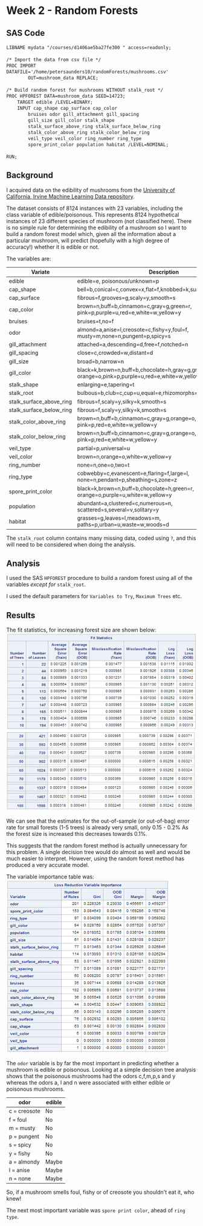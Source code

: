 # Week 2 - Random Forests

## SAS Code
```sas
LIBNAME mydata "/courses/d1406ae5ba27fe300 " access=readonly;

/* Import the data from csv file */
PROC IMPORT DATAFILE='/home/petersaunders10/randomForests/mushrooms.csv' 
        OUT=mushroom_data REPLACE;
        
/* Build random forest for mushrooms WITHOUT stalk_root */        
PROC HPFOREST DATA=mushroom_data SEED=14723;
    TARGET edible /LEVEL=BINARY;
    INPUT cap_shape cap_surface cap_color 
        bruises odor gill_attachment gill_spacing 
        gill_size gill_color stalk_shape 
        stalk_surface_above_ring stalk_surface_below_ring 
        stalk_color_above_ring stalk_color_below_ring 
        veil_type veil_color ring_number ring_type 
        spore_print_color population habitat /LEVEL=NOMINAL;
    
RUN;
```

## Background
I acquired data on the edibility of mushrooms from the [University of California, Irvine Machine Learning Data repository](https://archive.ics.uci.edu/ml/datasets/Mushroom).

The dataset consists of 8124 instances with 23 variables, including the class variable of edible/poisonous.  This represents 8124 hypothetical instances of 23 different species of mushroom (not classified here).  There is no simple rule for determining the edibility of a mushroom so I want to build a random forest model which, given all the information about a particular mushroom, will predict (hopefully with a high degree of accuracy!) whether it is edible or not.

The variables are:

| Variate | Description |
| --- | --- |
|edible | edible=e, poisonous/unknown=p |
|cap_shape|                bell=b,conical=c,convex=x,flat=f,knobbed=k,sunken=s|
|cap_surface|             fibrous=f,grooves=g,scaly=y,smooth=s|
|cap_color|                brown=n,buff=b,cinnamon=c,gray=g,green=r, pink=p,purple=u,red=e,white=w,yellow=y|
|bruises|                 bruises=t,no=f|
|odor|                     almond=a,anise=l,creosote=c,fishy=y,foul=f, musty=m,none=n,pungent=p,spicy=s|
|gill_attachment|          attached=a,descending=d,free=f,notched=n|
|gill_spacing|             close=c,crowded=w,distant=d|
|gill_size|                broad=b,narrow=n|
|gill_color|               black=k,brown=n,buff=b,chocolate=h,gray=g,green=r, orange=o,pink=p,purple=u,red=e,white=w,yellow=y|
|stalk_shape|              enlarging=e,tapering=t|
|stalk_root|               bulbous=b,club=c,cup=u,equal=e,rhizomorphs=z,rooted=r,missing=?|
|stalk_surface_above_ring| fibrous=f,scaly=y,silky=k,smooth=s|
|stalk_surface_below_ring| fibrous=f,scaly=y,silky=k,smooth=s|
|stalk_color_above_ring|   brown=n,buff=b,cinnamon=c,gray=g,orange=o, pink=p,red=e,white=w,yellow=y|
|stalk_color_below_ring|   brown=n,buff=b,cinnamon=c,gray=g,orange=o, pink=p,red=e,white=w,yellow=y|
|veil_type|                partial=p,universal=u|
|veil_color|               brown=n,orange=o,white=w,yellow=y|
|ring_number|              none=n,one=o,two=t|
|ring_type|                cobwebby=c,evanescent=e,flaring=f,large=l, none=n,pendant=p,sheathing=s,zone=z|
|spore_print_color|        black=k,brown=n,buff=b,chocolate=h,green=r, orange=o,purple=u,white=w,yellow=y|
|population|               abundant=a,clustered=c,numerous=n, scattered=s,several=v,solitary=y|
|habitat|                  grasses=g,leaves=l,meadows=m, paths=p,urban=u,waste=w,woods=d|

The `stalk_root` column contains many missing data, coded using `?`, and this will need to be considered when doing the analysis.

## Analysis

I used the SAS `HPFOREST` procedure to build a random forest using all of the variables *except for* `stalk_root`.

I used the default parameters for `Variables to Try`, `Maximum Trees` etc.

## Results

The fit statistics, for increasing forest size are shown below:
![Fitting Stats 1-10](images/fitstats1.png)
![Fitting Stats 20-100](images/fitstats2.png)

We can see that the estimates for the out-of-sample (or out-of-bag) error rate for small forests (1-5 trees) is already very small, only 0.15 - 0.2%  As the forest size is increased this decreases towards 0.1%.

This suggests that the random forest method is actually unnecessary for this problem.  A single decision tree would do almost as well and would be much easier to interpret.  However, using the random forest method has produced a very accurate model.

The variable importance table was:
![Variable Importance Table](images/importance.png)

The `odor` variable is by far the most important in predicting whether a mushroom is edible or poisonous.  Looking at a simple decision tree analysis shows that the poisonous mushrooms had the odors c,f,m,p,s and y whereas the odors a, l and n were associated with either edible or poisonous mushrooms.

| odor | edible |
|------|--------|
|c = creosote | No |
|f = foul     | No |
|m = musty    | No |
|p = pungent  | No |
|s = spicy    | No |
|y = fishy    | No |
|a = almondy  | Maybe |
|l = anise    | Maybe |
|n = none     | Maybe |

So, if a mushroom smells foul, fishy or of creosote you shouldn't eat it, who knew!

The next most important variable was `spore print color`, ahead of `ring type`.



